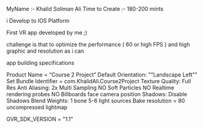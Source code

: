 MyName :- Khalid Soliman Ali
Time to Create :- 180-200 mints 

i Develop to IOS Platform

First VR app developed by me ;) 

challenge is that to optimize the performance ( 60 or high FPS ) and high graphic and resolution as i can 

app building specifications 
 
Product Name = “Course 2 Project”
Default Orientation: ""Landscape Left""
Set Bundle Identifier = com.KhalidAli.Course2Project
Texture Quality: Full Res
Anti Aliasing: 2x Multi Sampling
NO Soft Particles
NO Realtime rendering probes
NO Billboards face camera position
Shadows: Disable Shadows
Blend Weights: 1 bone
5-6 light sources 
Bake resolution = 80
uncompressed lightmap

 GVR_SDK_VERSION = "1.1"
